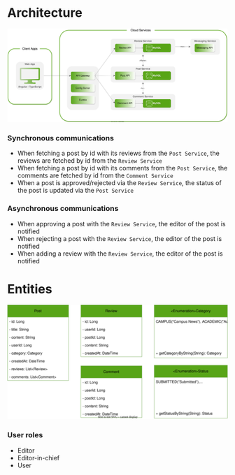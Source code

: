 # Architecture
![Architecture](https://github.com/pxlit-projects/project-Su-zenGeurtsPXL-1/blob/main/architecture/architecture.drawio.svg)

### Synchronous communications
- When fetching a post by id with its reviews from the `Post Service`, the reviews are fetched by id from the `Review Service`
- When fetching a post by id with its comments from the `Post Service`, the comments are fetched by id from the `Comment Service`
- When a post is approved/rejected via the `Review Service`, the status of the post is updated via the `Post Service`

### Asynchronous communications
- When approving a post with the `Review Service`, the editor of the post is notified
- When rejecting a post with the `Review Service`, the editor of the post is notified
- When adding a review with the `Review Service`, the editor of the post is notified

# Entities
![UML Diagram of enitities](https://github.com/pxlit-projects/project-Su-zenGeurtsPXL-1/blob/main/architecture/entities.drawio.svg)

### User roles
- Editor
- Editor-in-chief
- User